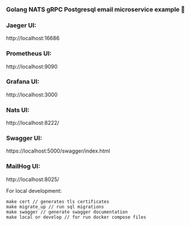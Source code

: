 ### Golang NATS gRPC Postgresql email microservice example 👋

### Jaeger UI:

http://localhost:16686

### Prometheus UI:

http://localhost:9090

### Grafana UI:

http://localhost:3000

### Nats UI:

http://localhost:8222/

### Swagger UI:

https://localhost:5000/swagger/index.html

### MailHog UI:

http://localhost:8025/

For local development:
```
make cert // generates tls certificates
make migrate_up // run sql migrations
make swagger // generate swagger documentation
make local or develop // for run docker compose files
```